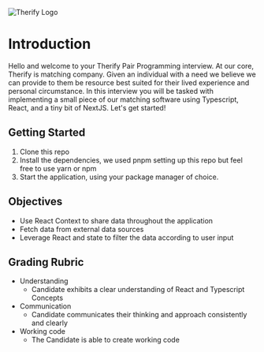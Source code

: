 ![Therify Logo](https://res.cloudinary.com/dbrkfldqn/image/upload/v1673453089/app.therify.co/logo/therify-logo_wqj1is.png)

# Introduction

Hello and welcome to your Therify Pair Programming interview. At our core, Therify is matching company. Given an individual with a need we believe we can provide to them be resource best suited for their lived experience and personal circumstance. In this interview you will be tasked with implementing a small piece of our matching software using Typescript, React, and a tiny bit of NextJS. Let's get started!

## Getting Started

1. Clone this repo
2. Install the dependencies, we used pnpm setting up this repo but feel free to use yarn or npm
3. Start the application, using your package manager of choice.

## Objectives

- Use React Context to share data throughout the application
- Fetch data from external data sources
- Leverage React and state to filter the data according to user input

## Grading Rubric

- Understanding
  - Candidate exhibits a clear understanding of React and Typescript Concepts
- Communication
  - Candidate communicates their thinking and approach consistently and clearly
- Working code
  - The Candidate is able to create working code
